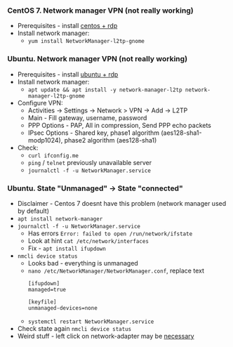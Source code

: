 ### CentOS 7. Network manager VPN (not really working)
* Prerequisites - install [centos + rdp](../../rdp/rdp.md)
* Install network manager:
    * `yum install NetworkManager-l2tp-gnome`

### Ubuntu. Network manager VPN (not really working)
* Prerequisites - install [ubuntu + rdp](../../rdp/rdp.md)
* Install network manager:
    * `apt update && apt install -y network-manager-l2tp network-manager-l2tp-gnome`
* Configure VPN:
    * Activities -> Settings -> Network > VPN -> Add -> L2TP
    * Main - Fill gateway, username, password
    * PPP Options - PAP, All in compression, Send PPP echo packets
    * IPsec Options - Shared key, phase1 algorithm (aes128-sha1-modp1024), phase2 algorithm (aes128-sha1)
* Check:
    * `curl ifconfig.me`
    * `ping` / `telnet` previously unavailable server 
    * `journalctl -f -u NetworkManager.service`

### Ubuntu. State "Unmanaged" -> State "connected"
* Disclaimer - Centos 7 doesnt have this problem (network manager used by default)
* `apt install network-manager`
* `journalctl -f -u NetworkManager.service`
    * Has errors `Error: failed to open /run/network/ifstate`
    * Look at hint `cat /etc/network/interfaces`
    * Fix - `apt install ifupdown`
* `nmcli device status`
    * Looks bad - everything is unmanaged
    * `nano /etc/NetworkManager/NetworkManager.conf`, replace text
        ```
        [ifupdown]
        managed=true
      
        [keyfile]
        unmanaged-devices=none
        ```
    * `systemctl restart NetworkManager.service`
* Check state again `nmcli device status`
* Weird stuff - left click on network-adapter may be [necessary](https://github.com/Chadsr/NordVPN-NetworkManager/issues/62)